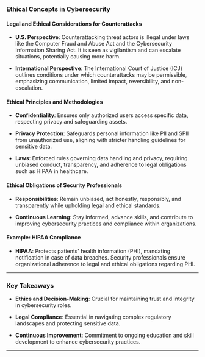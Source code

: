 

### Ethical Concepts in Cybersecurity

#### Legal and Ethical Considerations for Counterattacks

- **U.S. Perspective**: Counterattacking threat actors is illegal under laws like the Computer Fraud and Abuse Act and the Cybersecurity Information Sharing Act. It is seen as vigilantism and can escalate situations, potentially causing more harm.
  
- **International Perspective**: The International Court of Justice (ICJ) outlines conditions under which counterattacks may be permissible, emphasizing communication, limited impact, reversibility, and non-escalation.

#### Ethical Principles and Methodologies

- **Confidentiality**: Ensures only authorized users access specific data, respecting privacy and safeguarding assets.
  
- **Privacy Protection**: Safeguards personal information like PII and SPII from unauthorized use, aligning with stricter handling guidelines for sensitive data.
  
- **Laws**: Enforced rules governing data handling and privacy, requiring unbiased conduct, transparency, and adherence to legal obligations such as HIPAA in healthcare.

#### Ethical Obligations of Security Professionals

- **Responsibilities**: Remain unbiased, act honestly, responsibly, and transparently while upholding legal and ethical standards.
  
- **Continuous Learning**: Stay informed, advance skills, and contribute to improving cybersecurity practices and compliance within organizations.

#### Example: HIPAA Compliance

- **HIPAA**: Protects patients' health information (PHI), mandating notification in case of data breaches. Security professionals ensure organizational adherence to legal and ethical obligations regarding PHI.

---

### Key Takeaways

- **Ethics and Decision-Making**: Crucial for maintaining trust and integrity in cybersecurity roles.
  
- **Legal Compliance**: Essential in navigating complex regulatory landscapes and protecting sensitive data.
  
- **Continuous Improvement**: Commitment to ongoing education and skill development to enhance cybersecurity practices.

---
